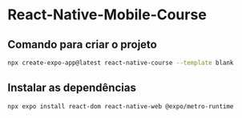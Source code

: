 # React-Native-Mobile-Course


## Comando para criar o projeto

```bash
npx create-expo-app@latest react-native-course --template blank
```

## Instalar as dependências

```bash
npx expo install react-dom react-native-web @expo/metro-runtime
```
